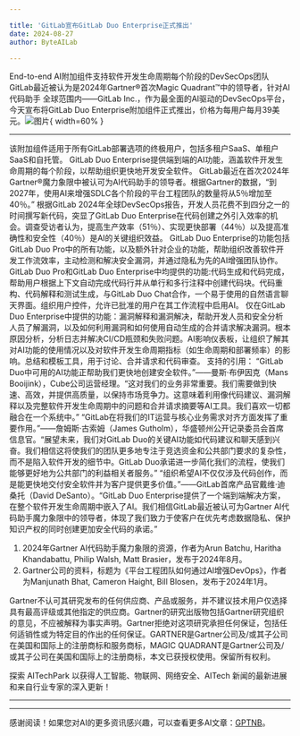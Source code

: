 ```yaml
---

title: 'GitLab宣布GitLab Duo Enterprise正式推出'
date: 2024-08-27
author: ByteAILab

---
```


End-to-end AI附加组件支持软件开发生命周期每个阶段的DevSecOps团队
GitLab最近被认为是2024年Gartner®首次Magic Quadrant™中的领导者，针对AI代码助手
全球范围内——GitLab Inc.，作为最全面的AI驱动的DevSecOps平台，今天宣布将GitLab Duo Enterprise附加组件正式推出，价格为每用户每月39美元。![图片](https://ai-techpark.com/wp-content/uploads/2024/08/GitLab-1-960x540.jpg){ width=60% }

---
该附加组件适用于所有GitLab部署选项的终极用户，包括多租户SaaS、单租户SaaS和自托管。
GitLab Duo Enterprise提供端到端的AI功能，涵盖软件开发生命周期的每个阶段，以帮助组织更快地开发安全软件。
GitLab最近在首次2024年Gartner®魔力象限中被认可为AI代码助手的领导者。根据Gartner的数据，“到2027年，使用AI来增强SDLC各个阶段的平台工程团队的数量将从5％增加至40％。”
根据GitLab 2024年全球DevSecOps报告，开发人员花费不到四分之一的时间撰写新代码，突显了GitLab Duo Enterprise在代码创建之外引入效率的机会。调查受访者认为，提高生产效率（51％）、实现更快部署（44％）以及提高准确性和安全性（40％）是AI的关键组织效益。
GitLab Duo Enterprise的功能包括GitLab Duo Pro中的所有功能，以及额外针对企业的功能，帮助组织改善软件开发工作流效率，主动检测和解决安全漏洞，并通过隐私为先的AI增强团队协作。
GitLab Duo Pro和GitLab Duo Enterprise中均提供的功能:代码生成和代码完成，帮助用户根据上下文自动完成代码行并从单行和多行注释中创建代码块。代码重构、代码解释和测试生成，与GitLab Duo Chat合作，一个易于使用的自然语言聊天界面。组织用户控件，允许已批准的用户在其工作流程中启用AI。
仅在GitLab Duo Enterprise中提供的功能：漏洞解释和漏洞解决，帮助开发人员和安全分析人员了解漏洞，以及如何利用漏洞和如何使用自动生成的合并请求解决漏洞。根本原因分析，分析日志并解决CI/CD瓶颈和失败问题。AI影响仪表板，让组织了解其对AI功能的使用情况以及对软件开发生命周期指标（如生命周期和部署频率）的影响。总结和模板工具，用于讨论、合并请求和代码审查。
支持的引用：
“GitLab Duo中可用的AI功能正帮助我们更快地创建安全软件。”——曼斯·布伊因克（Mans Booijink），Cube公司运营经理。“这对我们的业务非常重要。我们需要做到快速、高效，并提供高质量，以保持市场竞争力。这意味着利用像代码建议、漏洞解释以及完整软件开发生命周期中的问题和合并请求摘要等AI工具。我们喜欢一切都融合在一个系统中。”
“GitLab在将我们的IT运营与核心业务需求对齐方面发挥了重要作用。”——詹姆斯·古索姆（James Gutholm），华盛顿州公开记录委员会首席信息官。“展望未来，我们对GitLab Duo的关键AI功能如代码建议和聊天感到兴奋。我们相信这将使我们的团队更多地专注于竞选资金和公共部门要求的复杂性，而不是陷入软件开发的细节中。GitLab Duo承诺进一步简化我们的流程，使我们能够更好地为公共部门的利益相关者服务。”
“组织希望AI不仅仅涉及代码创作，而是能更快地交付安全软件并为客户提供更多价值。”——GitLab首席产品官戴维·迪桑托（David DeSanto）。“GitLab Duo Enterprise提供了一个端到端解决方案，在整个软件开发生命周期中嵌入了AI。我们相信GitLab最近被认可为Gartner AI代码助手魔力象限中的领导者，体现了我们致力于使客户在优先考虑数据隐私、保护知识产权的同时创建更加安全代码的承诺。”

1. 2024年Gartner AI代码助手魔力象限的资源，作者为Arun Batchu, Haritha Khandabattu, Philip Walsh, Matt Brasier，发布于2024年8月。
2. Gartner公司的资料，标题为《平台工程团队如何通过AI增强DevOps》，作者为Manjunath Bhat, Cameron Haight, Bill Blosen，发布于2024年1月。

Gartner不认可其研究发布的任何供应商、产品或服务，并不建议技术用户仅选择具有最高评级或其他指定的供应商。Gartner的研究出版物包括Gartner研究组织的意见，不应被解释为事实声明。Gartner拒绝对这项研究承担任何保证，包括任何适销性或为特定目的作出的任何保证。GARTNER是Gartner公司及/或其子公司在美国和国际上的注册商标和服务商标，MAGIC QUADRANT是Gartner公司及/或其子公司在美国和国际上的注册商标，本文已获授权使用。保留所有权利。

探索 AITechPark 以获得人工智能、物联网、网络安全、AITech 新闻的最新进展和来自行业专家的深入更新！

---
---
感谢阅读！如果您对AI的更多资讯感兴趣，可以查看更多AI文章：[GPTNB](https://gptnb.com)。